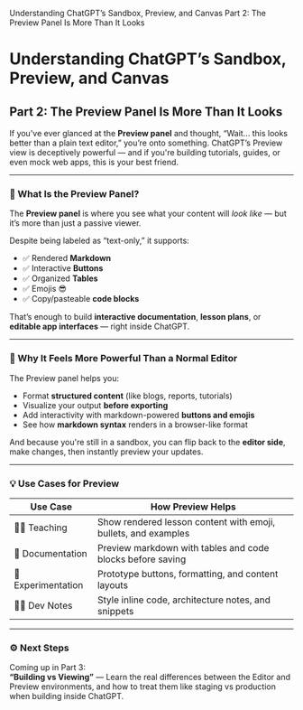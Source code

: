 Understanding ChatGPT’s Sandbox, Preview, and Canvas
Part 2: The Preview Panel Is More Than It Looks


# Understanding ChatGPT’s Sandbox, Preview, and Canvas  
## Part 2: The Preview Panel Is More Than It Looks

If you've ever glanced at the **Preview panel** and thought, “Wait… this looks better than a plain text editor,” you’re onto something. ChatGPT’s Preview view is deceptively powerful — and if you're building tutorials, guides, or even mock web apps, this is your best friend.

---

### 👀 What Is the Preview Panel?

The **Preview panel** is where you see what your content will *look like* — but it’s more than just a passive viewer.

Despite being labeled as “text-only,” it supports:

- ✅ Rendered **Markdown**
- ✅ Interactive **Buttons**
- ✅ Organized **Tables**
- ✅ Emojis 😎
- ✅ Copy/pasteable **code blocks**

That’s enough to build **interactive documentation**, **lesson plans**, or **editable app interfaces** — right inside ChatGPT.

---

### 🧪 Why It Feels More Powerful Than a Normal Editor

The Preview panel helps you:
- Format **structured content** (like blogs, reports, tutorials)
- Visualize your output **before exporting**
- Add interactivity with markdown-powered **buttons and emojis**
- See how **markdown syntax** renders in a browser-like format

And because you're still in a sandbox, you can flip back to the **editor side**, make changes, then instantly preview your updates.

---

### 💡 Use Cases for Preview

| Use Case | How Preview Helps |
|----------|-------------------|
| 👩‍🏫 Teaching | Show rendered lesson content with emoji, bullets, and examples |
| 📄 Documentation | Preview markdown with tables and code blocks before saving |
| 🧪 Experimentation | Prototype buttons, formatting, and content layouts |
| 👨‍💻 Dev Notes | Style inline code, architecture notes, and snippets |

---

### ⚙️ Next Steps

Coming up in Part 3:  
**“Building vs Viewing”** — Learn the real differences between the Editor and Preview environments, and how to treat them like staging vs production when building inside ChatGPT.
